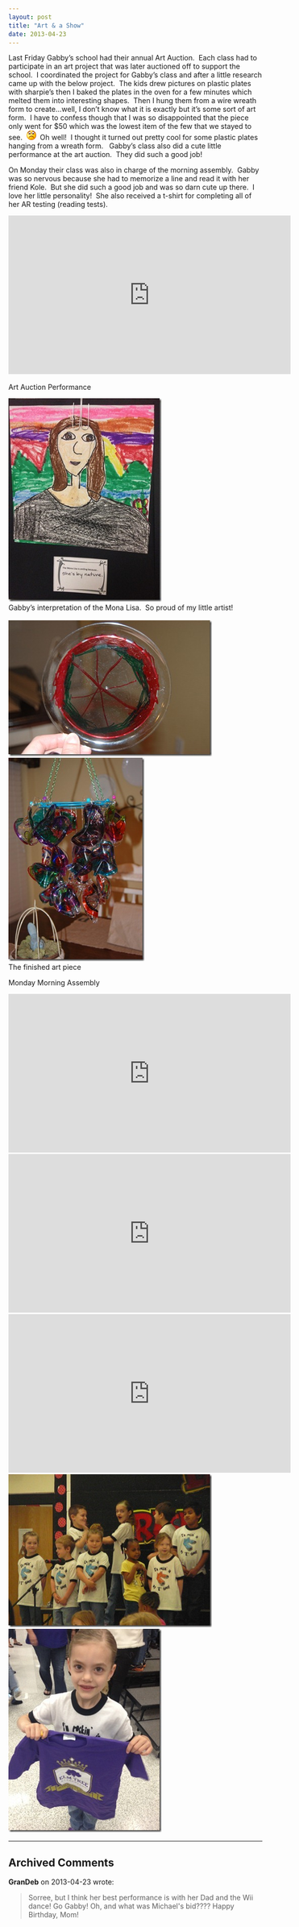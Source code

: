 ```yaml
---
layout: post
title: "Art & a Show"
date: 2013-04-23
---
```


<p>Last Friday Gabby’s school had their annual Art Auction.&#160; Each class had to participate in an art project that was later auctioned off to support the school.&#160; I coordinated the project for Gabby’s class and after a little research came up with the below project.&#160; The kids drew pictures on plastic plates with sharpie’s then I baked the plates in the oven for a few minutes which melted them into interesting shapes.&#160; Then I hung them from a wire wreath form to create…well, I don’t know what it is exactly but it’s some sort of art form.&#160; I have to confess though that I was so disappointed that the piece only went for $50 which was the lowest item of the few that we stayed to see.&#160; <img style="border-bottom-style: none; border-left-style: none; border-top-style: none; border-right-style: none" class="wlEmoticon wlEmoticon-sadsmile" alt="Sad smile" src="/assets/images/wlEmoticon-sadsmile.png" />&#160; Oh well!&#160; I thought it turned out pretty cool for some plastic plates hanging from a wreath form.&#160;&#160; Gabby’s class also did a cute little performance at the art auction.&#160; They did such a good job!</p>  <p>On Monday their class was also in charge of the morning assembly.&#160; Gabby was so nervous because she had to memorize a line and read it with her friend Kole.&#160; But she did such a good job and was so darn cute up there.&#160; I love her little personality!&#160; She also received a t-shirt for completing all of her AR testing (reading tests).&#160; </p>  <div style="padding-bottom: 0px; margin: 0px; padding-left: 0px; padding-right: 0px; display: inline; float: none; padding-top: 0px" id="scid:5737277B-5D6D-4f48-ABFC-DD9C333F4C5D:2ea6ca41-51c1-4771-8a4e-cb1f4a6c3fe8" class="wlWriterEditableSmartContent"><iframe width="560" height="315" src="https://www.youtube.com/embed/RA2iET9Nx6Y" frameborder="0" allowfullscreen></iframe></div>  <p>Art Auction Performance</p>  <p><a href="/assets/images/Art-Auction-Mona-Lisa.jpg" target="_blank"><img style="background-image: none; border-bottom: 0px; border-left: 0px; padding-left: 0px; padding-right: 0px; display: inline; border-top: 0px; border-right: 0px; padding-top: 0px" title="Art Auction Mona Lisa" border="0" alt="Art Auction Mona Lisa" src="/assets/images/Art-Auction-Mona-Lisa_thumb.jpg" width="304" height="404" /></a>    <br />Gabby’s interpretation of the Mona Lisa.&#160; So proud of my little artist!&#160; <br />    <br /><a href="/assets/images/DSC_4399.jpg" target="_blank"><img style="background-image: none; border-bottom: 0px; border-left: 0px; padding-left: 0px; padding-right: 0px; display: inline; border-top: 0px; border-right: 0px; padding-top: 0px" title="DSC_4399" border="0" alt="DSC_4399" src="/assets/images/DSC_4399_thumb.jpg" width="404" height="270" /></a>    <br /><a href="/assets/images/DSC_4397.jpg" target="_blank"><img style="background-image: none; border-bottom: 0px; border-left: 0px; padding-left: 0px; padding-right: 0px; display: inline; border-top: 0px; border-right: 0px; padding-top: 0px" title="DSC_4397" border="0" alt="DSC_4397" src="/assets/images/DSC_4397_thumb.jpg" width="270" height="404" /></a>    <br />The finished art piece    <br /></p>
<p>
Monday Morning Assembly  <br />  

<div style="padding-bottom: 0px; margin: 0px; padding-left: 0px; padding-right: 0px; display: inline; float: none; padding-top: 0px" id="scid:5737277B-5D6D-4f48-ABFC-DD9C333F4C5D:8ac88a9e-116d-43f1-ad27-74c8cb3ec92c" class="wlWriterEditableSmartContent"><iframe width="560" height="315" src="https://www.youtube.com/embed/BYYzacycuY4" frameborder="0" allowfullscreen></iframe>
</div>
<br />  
<div style="padding-bottom: 0px; margin: 0px; padding-left: 0px; padding-right: 0px; display: inline; float: none; padding-top: 0px" id="scid:5737277B-5D6D-4f48-ABFC-DD9C333F4C5D:7ab0b123-0940-4120-a133-43b378a87165" class="wlWriterEditableSmartContent"><iframe width="560" height="315" src="https://www.youtube.com/embed/i4i23Ba8b_g" frameborder="0" allowfullscreen></iframe>
</div>  
<br />  
<div style="padding-bottom: 0px; margin: 0px; padding-left: 0px; padding-right: 0px; display: inline; float: none; padding-top: 0px" id="scid:5737277B-5D6D-4f48-ABFC-DD9C333F4C5D:84a93f5f-3e25-4e5c-a88e-ab262d0ee73f" class="wlWriterEditableSmartContent"><iframe width="560" height="315" src="https://www.youtube.com/embed/cpb-dQsroog" frameborder="0" allowfullscreen></iframe>
</div>  
<br /><a href="/assets/images/P1060465.jpg" target="_blank"><img style="background-image: none; border-right-width: 0px; padding-left: 0px; padding-right: 0px; display: inline; border-top-width: 0px; border-bottom-width: 0px; border-left-width: 0px; padding-top: 0px" title="P1060465" border="0" alt="P1060465" src="/assets/images/P1060465_thumb.jpg" width="404" height="304" /></a><a href="/assets/images/AR-Shirt.jpg" target="_blank"><img style="background-image: none; border-bottom: 0px; border-left: 0px; margin: 0px; padding-left: 0px; padding-right: 0px; display: inline; border-top: 0px; border-right: 0px; padding-top: 0px" title="AR Shirt" border="0" alt="AR Shirt" src="/assets/images/AR-Shirt_thumb.jpg" width="304" height="404" /></a>
</p>

---

## Archived Comments

**GranDeb** on 2013-04-23 wrote:

> Sorree, but I think her best performance is with her Dad and the Wii dance!  Go Gabby!
Oh, and what was Michael's bid????
Happy Birthday, Mom!

